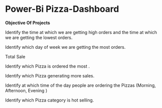 # Power-Bi Pizza-Dashboard

**Objective Of Projects**

Identify the time at which we are getting high orders and the time at which we are getting the lowest orders.

Identify which day of week we are getting the most orders.

Total Sale

Identify which Pizza is ordered the most .

Identify which Pizza generating more sales.

Identify at which time of the day people are ordering the Pizzas (Morning, Afternoon, Evening )

Identify which Pizza category is hot selling.
